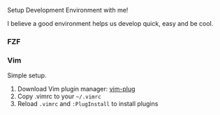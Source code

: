 Setup Development Environment with me!

I believe a good environment helps us develop quick, easy and be cool.

### FZF

### Vim

Simple setup.

1. Download Vim plugin manager: [vim-plug](https://github.com/junegunn/vim-plug#installation)
2. Copy .vimrc to your `~/.vimrc`
3. Reload `.vimrc` and `:PlugInstall` to install plugins

